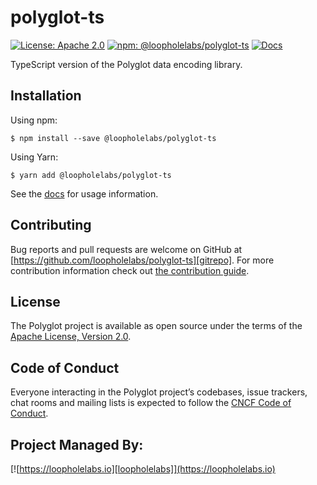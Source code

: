 # polyglot-ts

[![License: Apache 2.0](https://img.shields.io/badge/License-Apache%202.0-brightgreen.svg)][license]
[![npm: @loopholelabs/polyglot-ts](https://img.shields.io/npm/v/@loopholelabs/polyglot-ts)](https://www.npmjs.com/package/@loopholelabs/polyglot-ts)
[![Docs](https://img.shields.io/badge/Docs-TypeDoc-blue.svg)][docs]

TypeScript version of the Polyglot data encoding library.

## Installation

Using npm:

```shell
$ npm install --save @loopholelabs/polyglot-ts
```

Using Yarn:

```shell
$ yarn add @loopholelabs/polyglot-ts
```

See the [docs][docs] for usage information.

## Contributing

Bug reports and pull requests are welcome on GitHub at [https://github.com/loopholelabs/polyglot-ts][gitrepo]. For more contribution information check out [the contribution guide](./CONTRIBUTING.md).

## License

The Polyglot project is available as open source under the terms of the [Apache License, Version 2.0][license].

## Code of Conduct

Everyone interacting in the Polyglot project’s codebases, issue trackers, chat rooms and mailing lists is expected to follow the [CNCF Code of Conduct](https://github.com/cncf/foundation/blob/master/code-of-conduct.md).

## Project Managed By:

[![https://loopholelabs.io][loopholelabs]](https://loopholelabs.io)

[license]: http://www.apache.org/licenses/LICENSE-2.0
[docs]: https://loopholelabs.github.io/polyglot-ts
[gitrepo]: https://github.com/loopholelabs/polyglot-ts
[loopholelabs]: https://cdn.loopholelabs.io/loopholelabs/LoopholeLabsLogo.svg
